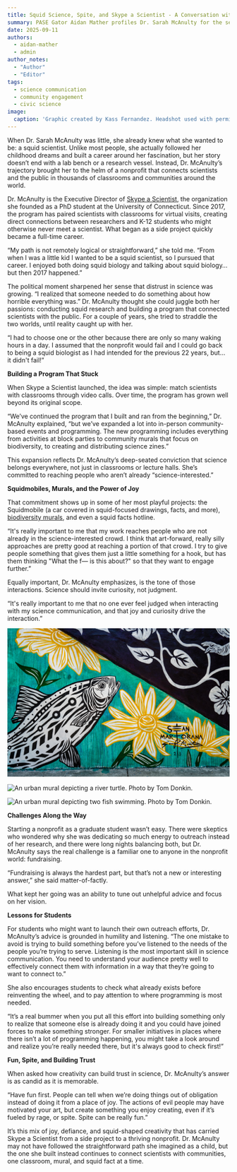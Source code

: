 ```yaml
---
title: Squid Science, Spite, and Skype a Scientist - A Conversation with Dr. Sarah McAnulty
summary: PASE Gator Aidan Mather profiles Dr. Sarah McAnulty for the second entry of our Past Speaker Series.
date: 2025-09-11
authors:
  - aidan-mather
  - admin
author_notes:
  - "Author"
  - "Editor"
tags:
  - science communication
  - community engagement
  - civic science
image:
  caption: 'Graphic created by Kass Fernandez. Headshot used with permission.'
---
```


When Dr. Sarah McAnulty was little, she already knew what she wanted to be: a squid scientist. Unlike most people, she actually followed her childhood dreams and built a career around her fascination, but her story doesn’t end with a lab bench or a research vessel. Instead, Dr. McAnulty’s trajectory brought her to the helm of a nonprofit that connects scientists and the public in thousands of classrooms and communities around the world.

Dr. McAnulty is the Executive Director of [Skype a Scientist](https://www.skypeascientist.com), the organization she founded as a PhD student at the University of Connecticut. Since 2017, the program has paired scientists with classrooms for virtual visits, creating direct connections between researchers and K-12 students who might otherwise never meet a scientist. What began as a side project quickly became a full-time career.

“My path is not remotely logical or straightforward,” she told me. “From when I was a little kid I wanted to be a squid scientist, so I pursued that career. I enjoyed both doing squid biology and talking about squid biology… but then 2017 happened.”

The political moment sharpened her sense that distrust in science was growing. “I realized that someone needed to do something about how horrible everything was.” Dr. McAnulty thought she could juggle both her passions: conducting squid research and building a program that connected scientists with the public. For a couple of years, she tried to straddle the two worlds, until reality caught up with her.

“I had to choose one or the other because there are only so many waking hours in a day. I assumed that the nonprofit would fail and I could go back to being a squid biologist as I had intended for the previous 22 years, but... it didn't fail!”

**Building a Program That Stuck**

When Skype a Scientist launched, the idea was simple: match scientists with classrooms through video calls. Over time, the program has grown well beyond its original scope.

“We’ve continued the program that I built and ran from the beginning,” Dr. McAnulty explained, “but we’ve expanded a lot into in-person community-based events and programming. The new programming includes everything from activities at block parties to community murals that focus on biodiversity, to creating and distributing science zines.”

This expansion reflects Dr. McAnulty’s deep-seated conviction that science belongs everywhere, not just in classrooms or lecture halls. She’s committed to reaching people who aren’t already “science-interested.”

**Squidmobiles, Murals, and the Power of Joy**

That commitment shows up in some of her most playful projects: the Squidmobile (a car covered in squid-focused drawings, facts, and more), [biodiversity murals](https://www.skypeascientist.com/art.html), and even a squid facts hotline.

“It's really important to me that my work reaches people who are not already in the science-interested crowd. I think that art-forward, really silly approaches are pretty good at reaching a portion of that crowd. I try to give people something that gives them just a little something for a hook, but has them thinking "What the f— is this about?" so that they want to engage further.”

Equally important, Dr. McAnulty emphasizes, is the tone of those interactions. Science should invite curiosity, not judgment.

“It's really important to me that no one ever feel judged when interacting with my science communication, and that joy and curiosity drive the interaction.”

![An urban mural depicting a fish and flowers. Photo by Tom Donkin.](FishtownMural.jpg)

![An urban mural depicting a river turtle. Photo by Tom Donkin.](FrankfordMural1.jpg)

![An urban mural depicting two fish swimming. Photo by Tom Donkin.](FrankfordMural2.jpg)

**Challenges Along the Way**

Starting a nonprofit as a graduate student wasn’t easy. There were skeptics who wondered why she was dedicating so much energy to outreach instead of her research, and there were long nights balancing both, but Dr. McAnulty says the real challenge is a familiar one to anyone in the nonprofit world: fundraising.

“Fundraising is always the hardest part, but that’s not a new or interesting answer,” she said matter-of-factly.

What kept her going was an ability to tune out unhelpful advice and focus on her vision.

**Lessons for Students**

For students who might want to launch their own outreach efforts, Dr. McAnulty’s advice is grounded in humility and listening.
“The one mistake to avoid is trying to build something before you’ve listened to the needs of the people you’re trying to serve. Listening is the most important skill in science communication. You need to understand your audience pretty well to effectively connect them with information in a way that they’re going to want to connect to.”

She also encourages students to check what already exists before reinventing the wheel, and to pay attention to where programming is most needed.

“It’s a real bummer when you put all this effort into building something only to realize that someone else is already doing it and you could have joined forces to make something stronger. For smaller initiatives in places where there isn’t a lot of programming happening, you might take a look around and realize you’re really needed there, but it's always good to check first!”

**Fun, Spite, and Building Trust**

When asked how creativity can build trust in science, Dr. McAnulty’s answer is as candid as it is memorable.

“Have fun first. People can tell when we’re doing things out of obligation instead of doing it from a place of joy. The actions of evil people may have motivated your art, but create something you enjoy creating, even if it’s fueled by rage, or spite. Spite can be really fun.”

It’s this mix of joy, defiance, and squid-shaped creativity that has carried Skype a Scientist from a side project to a thriving nonprofit. Dr. McAnulty may not have followed the straightforward path she imagined as a child, but the one she built instead continues to connect scientists with communities, one classroom, mural, and squid fact at a time.
